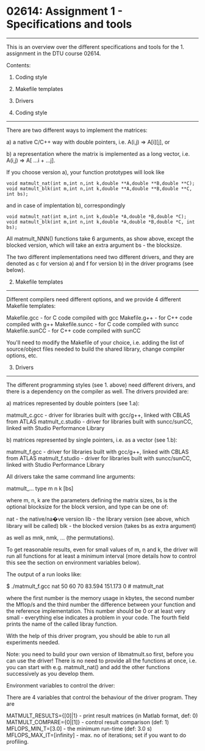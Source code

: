 # 02614: Assignment 1 - Specifications and tools
----------------------------------------------

This is an overview over the different specifications and tools for
the 1. assignment in the DTU course 02614.

Contents:

1. Coding style
2. Makefile templates
3. Drivers


1. Coding style
---------------

There are two different ways to implement the matrices:

a) a native C/C++ way with double pointers, i.e. A(i,j) => A[i][j], or

b) a representation where the matrix is implemented as a long vector, i.e.  
   A(i,j) => A[ ...i + ...j].  

If you choose version a), your function prototypes will look like

```
void matmult_nat(int m,int n,int k,double **A,double **B,double **C);
void matmult_blk(int m,int n,int k,double **A,double **B,double **C, int bs);
```
and in case of implentation b), correspondingly
```
void matmult_nat(int m,int n,int k,double *A,double *B,double *C);
void matmult_blk(int m,int n,int k,double *A,double *B,double *C, int bs);
```
All matmult_NNN() functions take 6 arguments, as show above, except
the blocked version, which will take an extra argument bs - the
blocksize.

The two different implementations need two different drivers, and they
are denoted as c for version a) and f for version b) in the driver
programs (see below).


2. Makefile templates
---------------------

Different compilers need different options, and we provide 4 different
Makefile templates:

Makefile.gcc    - for C code compiled with gcc
Makefile.g++    - for C++ code compiled with g++
Makefile.suncc  - for C code compiled with suncc
Makefile.sunCC  - for C++ code compiled with sunCC

You'll need to modify the Makefile of your choice, i.e. adding the
list of source/object files needed to build the shared library, change
compiler options, etc.


3. Drivers
----------

The different programming styles (see 1. above) need different
drivers, and there is a dependency on the compiler as well.  The
drivers provided are:

a) matrices represented by double pointers (see 1.a):

matmult_c.gcc     - driver for libraries built with gcc/g++, linked
                    with CBLAS from ATLAS
matmult_c.studio  - driver for libraries built with suncc/sunCC,
                    linked with Studio Performance Library

b) matrices represented by single pointers, i.e. as a vector (see 1.b):

matmult_f.gcc     - driver for libraries built with gcc/g++, linked
                    with CBLAS from ATLAS
matmult_f.studio  - driver for libraries built with suncc/sunCC,
                    linked with Studio Performance Library

All drivers take the same command line arguments:

matmult_... type m n k [bs]

where m, n, k are the parameters defining the matrix sizes, bs is the
optional blocksize for the block version, and type can be one of:

nat	- the native/na�ve version
lib	- the library version (see above, which library will be called)
blk	- the blocked version (takes bs as extra argument)

as well as mnk, nmk, ... (the permutations).

To get reasonable results, even for small values of m, n and k, the
driver will run all functions for at least a minimum interval (more
details how to control this see the section on environment variables
below).

The output of a run looks like:

$ ./matmult_f.gcc nat 50 60 70
    83.594    151.173 0 # matmult_nat

where the first number is the memory usage in kbytes, the second
number the Mflop/s and the third number the difference between your
function and the reference implementation.  This number should be 0 or
at least very small - everything else indicates a problem in your
code.  The fourth field prints the name of the called libray function.

With the help of this driver program, you should be able to run all
experiments needed.

Note:  you need to build your own version of libmatmult.so first, before
you can use the driver!  There is no need to provide all the functions
at once, i.e. you can start with e.g. matmult_nat() and add the other
functions successively as you develop them.


Environment variables to control the driver:

There are 4 variables that control the behaviour of the driver
program.  They are

MATMULT_RESULTS={[0]|1}	  - print result matrices (in Matlab format, def: 0)
MATMULT_COMPARE={0|[1]}   - control result comparison (def: 1)
MFLOPS_MIN_T=[3.0]        - the minimum run-time (def: 3.0 s)
MFLOPS_MAX_IT=[infinity]  - max. no of iterations;
                            set if you want to do profiling.
